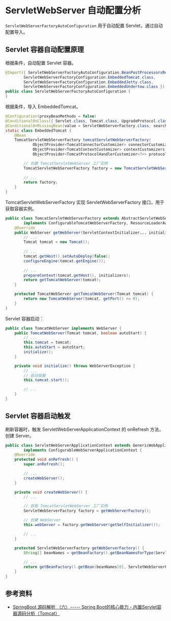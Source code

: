 <!-- ---
title: ServletWebServer 自动配置分析
date: 2022-02-11 13:34:35
category: java100, springboot, code
--- -->

# ServletWebServer 自动配置分析

`ServletWebServerFactoryAutoConfiguration` 用于自动配置 Servlet，通过自动配置导入。

## Servlet 容器自动配置原理

根据条件，自动配置 Servlet 容器。

```java
@Import({ ServletWebServerFactoryAutoConfiguration.BeanPostProcessorsRegistrar.class,
		ServletWebServerFactoryConfiguration.EmbeddedTomcat.class,
		ServletWebServerFactoryConfiguration.EmbeddedJetty.class,
		ServletWebServerFactoryConfiguration.EmbeddedUndertow.class })
public class ServletWebServerFactoryAutoConfiguration {
}
```

根据条件，导入 EmbeddedTomcat。

```java
@Configuration(proxyBeanMethods = false)
@ConditionalOnClass({ Servlet.class, Tomcat.class, UpgradeProtocol.class })
@ConditionalOnMissingBean(value = ServletWebServerFactory.class, search = SearchStrategy.CURRENT)
static class EmbeddedTomcat {
    @Bean
    TomcatServletWebServerFactory tomcatServletWebServerFactory(
            ObjectProvider<TomcatConnectorCustomizer> connectorCustomizers,
            ObjectProvider<TomcatContextCustomizer> contextCustomizers,
            ObjectProvider<TomcatProtocolHandlerCustomizer<?>> protocolHandlerCustomizers) {

        // 创建 TomcatServletWebServer 工厂实例
        TomcatServletWebServerFactory factory = new TomcatServletWebServerFactory();
        
        // ...
        return factory;
    }
}
```

TomcatServletWebServerFactory 实现 ServletWebServerFactory 接口，用于获取容器实例。

```java
public class TomcatServletWebServerFactory extends AbstractServletWebServerFactory
		implements ConfigurableTomcatWebServerFactory, ResourceLoaderAware {
	@Override
	public WebServer getWebServer(ServletContextInitializer... initializers) {
		// ...
		Tomcat tomcat = new Tomcat();
		
        // ...
		tomcat.getHost().setAutoDeploy(false);
		configureEngine(tomcat.getEngine());
		
        // ...
		prepareContext(tomcat.getHost(), initializers);
		return getTomcatWebServer(tomcat);
	}

	protected TomcatWebServer getTomcatWebServer(Tomcat tomcat) {
		return new TomcatWebServer(tomcat, getPort() >= 0);
	}
}
```

Servlet 容器启动：

```java
public class TomcatWebServer implements WebServer {
	public TomcatWebServer(Tomcat tomcat, boolean autoStart) {
		// ...
		this.tomcat = tomcat;
		this.autoStart = autoStart;
		initialize();
	}

	private void initialize() throws WebServerException {     
        // ...
        // 启动容器
        this.tomcat.start();

        // ...
	}
}
```

## Servlet 容器启动触发

刷新容器时，触发 ServletWebServerApplicationContext 的 onRefresh 方法，创建 Server。

```java
public class ServletWebServerApplicationContext extends GenericWebApplicationContext
		implements ConfigurableWebServerApplicationContext {
	@Override
	protected void onRefresh() {
		super.onRefresh();

        // ...
        createWebServer();
	}

	private void createWebServer() {
		// ...

        // 获取 TomcatServletWebServer 工厂实例
        ServletWebServerFactory factory = getWebServerFactory();

        // 创建 WebServer
        this.webServer = factory.getWebServer(getSelfInitializer());

        // ...
	}

	protected ServletWebServerFactory getWebServerFactory() {
		String[] beanNames = getBeanFactory().getBeanNamesForType(ServletWebServerFactory.class);
		
        // ...
		return getBeanFactory().getBean(beanNames[0], ServletWebServerFactory.class);
	}
}
```


## 参考资料

- [SpringBoot 源码解析 （六）----- Spring Boot的核心能力 - 内置Servlet容器源码分析（Tomcat）](https://www.cnblogs.com/java-chen-hao/p/11837057.html)
